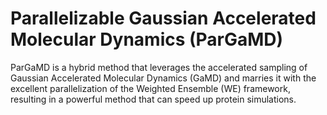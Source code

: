 # Parallelizable Gaussian Accelerated Molecular Dynamics (ParGaMD)
ParGaMD is a hybrid method that leverages the accelerated sampling of Gaussian Accelerated Molecular Dynamics (GaMD) and marries it with the excellent parallelization of the Weighted Ensemble (WE) framework, resulting in a powerful method that can speed up protein simulations. 


